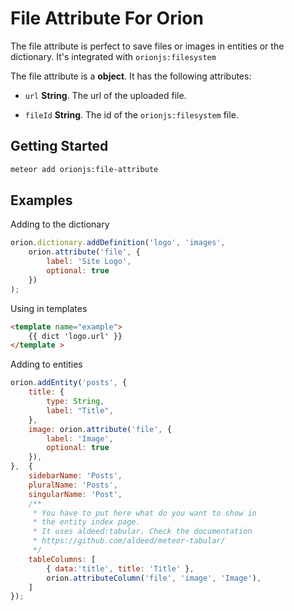 File Attribute For Orion
=========================

The file attribute is perfect to save files or images in entities or the dictionary.
It's integrated with ```orionjs:filesystem```

The file attribute is a **object**. It has the following attributes:

- ```url``` **String**. The url of the uploaded file.

- ```fileId``` **String**. The id of the ```orionjs:filesystem``` file.

## Getting Started

```sh
meteor add orionjs:file-attribute
```

## Examples

Adding to the dictionary

```js
orion.dictionary.addDefinition('logo', 'images', 
	orion.attribute('file', {
	    label: 'Site Logo',
	    optional: true
	})
);
```

Using in templates

```html
<template name="example">
	{{ dict 'logo.url' }}
</template >
```

Adding to entities

```js
orion.addEntity('posts', {
	title: {
		type: String,
		label: "Title",
	},
	image: orion.attribute('file', {
	    label: 'Image',
	    optional: true
	}),
},  {
	sidebarName: 'Posts',
	pluralName: 'Posts',
	singularName: 'Post',
	/**
	 * You have to put here what do you want to show in
	 * the entity index page.
	 * It uses aldeed:tabular. Check the documentation
	 * https://github.com/aldeed/meteor-tabular/
	 */
	tableColumns: [
		{ data:'title', title: 'Title' },
		orion.attributeColumn('file', 'image', 'Image'),
	]
});
```
